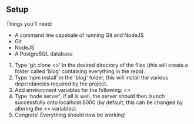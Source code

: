 ## Setup
Things you'll need:
- A command line capabale of running Git and NodeJS
- Git
- NodeJS
- A PostgreSQL database
1. Type 'git clone <>' in the desired directory of the files (this will create a folder called 'blog' containing everything in the repo).
2. Type 'npm install' in the 'blog' folder, this will install the various dependancies required by the project.
3. Add environment variables for the following: <>
4. Type 'node server', if all is well, the server should then launch successfully onto localhost:8000 (by default, this can be changed by altering the <> variables).
5. Congrats! Everything should now be working!
